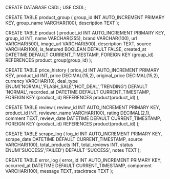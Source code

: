 CREATE DATABASE CSDL;
USE CSDL;

CREATE TABLE product_group (
  group_id INT AUTO_INCREMENT PRIMARY KEY,
  group_name VARCHAR(100),
  description TEXT
);

CREATE TABLE product (
  product_id INT AUTO_INCREMENT PRIMARY KEY,
  group_id INT,
  name VARCHAR(255),
  brand VARCHAR(100),
  url VARCHAR(500),
  image_url VARCHAR(500),
  description TEXT,
  source VARCHAR(100),
  is_featured BOOLEAN DEFAULT FALSE,
  created_at DATETIME DEFAULT CURRENT_TIMESTAMP,
  FOREIGN KEY (group_id) REFERENCES product_group(group_id)
);

CREATE TABLE price_history (
  price_id INT AUTO_INCREMENT PRIMARY KEY,
  product_id INT,
  price DECIMAL(15,2),
  original_price DECIMAL(15,2),
  currency VARCHAR(10),
  deal_type ENUM('NORMAL','FLASH_SALE','HOT_DEAL','TRENDING') DEFAULT 'NORMAL',
  recorded_at DATETIME DEFAULT CURRENT_TIMESTAMP,
  FOREIGN KEY (product_id) REFERENCES product(product_id)
);

CREATE TABLE review (
  review_id INT AUTO_INCREMENT PRIMARY KEY,
  product_id INT,
  reviewer_name VARCHAR(100),
  rating DECIMAL(2,1),
  comment TEXT,
  review_date DATETIME DEFAULT CURRENT_TIMESTAMP,
  FOREIGN KEY (product_id) REFERENCES product(product_id)
);

CREATE TABLE scrape_log (
  log_id INT AUTO_INCREMENT PRIMARY KEY,
  scrape_date DATETIME DEFAULT CURRENT_TIMESTAMP,
  source VARCHAR(100),
  total_products INT,
  total_reviews INT,
  status ENUM('SUCCESS','FAILED') DEFAULT 'SUCCESS',
  notes TEXT
);

CREATE TABLE error_log (
  error_id INT AUTO_INCREMENT PRIMARY KEY,
  occurred_at DATETIME DEFAULT CURRENT_TIMESTAMP,
  component VARCHAR(100),
  message TEXT,
  stacktrace TEXT
);
